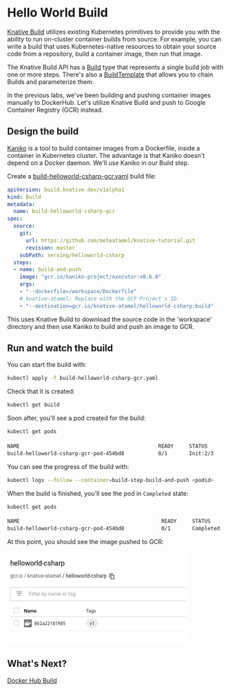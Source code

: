 # Hello World Build

[Knative Build](https://www.knative.dev/docs/build/) utilizes existing Kubernetes primitives to provide you with the ability to run on-cluster container builds from source. For example, you can write a build that uses Kubernetes-native resources to obtain your source code from a repository, build a container image, then run that image.

The Knative Build API has a [Build](https://www.knative.dev/docs/build/builds/) type that represents a single build job with one or more steps. There's also a [BuildTemplate](https://www.knative.dev/docs/build/build-templates/) that allows you to chain Builds and parameterize them. 

In the previous labs, we've been building and pushing container images manually to DockerHub. Let's utilize Knative Build and push to Google Container Registry (GCR) instead. 

## Design the build

[Kaniko](https://github.com/GoogleContainerTools/kaniko) is a tool to build container images from a Dockerfile, inside a container in Kubernetes cluster. The advantage is that Kaniko doesn't depend on a Docker daemon. We'll use Kaniko in our Build step. 

Create a [build-helloworld-csharp-gcr.yaml](../build/build-helloworld-csharp-gcr.yaml) build file:

```yaml
apiVersion: build.knative.dev/v1alpha1
kind: Build
metadata:
  name: build-helloworld-csharp-gcr
spec:
  source:
    git:
      url: https://github.com/meteatamel/knative-tutorial.git
      revision: master
    subPath: serving/helloworld-csharp
  steps:
  - name: build-and-push
    image: "gcr.io/kaniko-project/executor:v0.6.0"
    args:
    - "--dockerfile=/workspace/Dockerfile"
    # knative-atamel: Replace with the GCP Project's ID.
    - "--destination=gcr.io/knative-atamel/helloworld-csharp:build"
```
This uses Knative Build to download the source code in the 'workspace' directory and then use Kaniko to build and push an image to GCR.

## Run and watch the build

You can start the build with:

```bash
kubectl apply -f build-helloworld-csharp-gcr.yaml
```
Check that it is created:

```bash
kubectl get build
```

Soon after, you'll see a pod created for the build:

```bash
kubectl get pods

NAME                                             READY     STATUS    
build-helloworld-csharp-gcr-pod-454bd8           0/1       Init:2/3
```
You can see the progress of the build with:

```bash
kubectl logs --follow --container=build-step-build-and-push <podid>
```
When the build is finished, you'll see the pod in `Completed` state:

```bash
kubectl get pods

NAME                                              READY     STATUS 
build-helloworld-csharp-gcr-pod-454bd8            0/1       Completed
```
At this point, you should see the image pushed to GCR:

![Google Container Registry](./images/gcr.png)

## What's Next?
[Docker Hub Build](10-dockerbuild.md)
